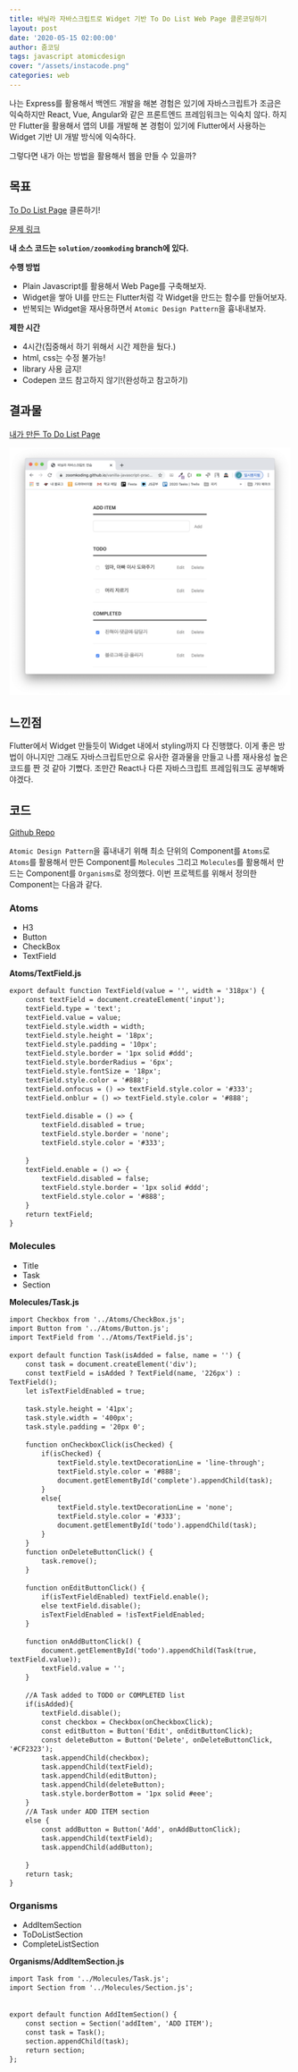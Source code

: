 ```yaml
---
title: 바닐라 자바스크립트로 Widget 기반 To Do List Web Page 클론코딩하기
layout: post
date: '2020-05-15 02:00:00'
author: 줌코딩
tags: javascript atomicdesign
cover: "/assets/instacode.png"
categories: web
---
```


나는 Express를 활용해서 백엔드 개발을 해본 경험은 있기에 자바스크립트가 조금은 익숙하지만 React, Vue, Angular와 같은 프론트엔드 프레임워크는 익숙치 않다. 하지만 Flutter을 활용해서 앱의 UI를 개발해 본 경험이 있기에 Flutter에서 사용하는 Widget 기반 UI 개발 방식에 익숙하다.

그렇다면 내가 아는 방법을 활용해서 웹을 만들 수 있을까?

## 목표

[To Do List Page](https://codepen.io/erinmars/pen/JJObjE) 클론하기!

[문제 링크](https://github.com/zoomKoding/vanilla-javascript-practice)

**내 소스 코드는 `solution/zoomkoding` branch에 있다.**

**수행 방법**

- Plain Javascript를 활용해서 Web Page를 구축해보자.
- Widget을 쌓아 UI를 만드는 Flutter처럼 각 Widget을 만드는 함수를 만들어보자.
- 반복되는 Widget을 재사용하면서 `Atomic Design Pattern`을 흉내내보자.

**제한 시간**

- 4시간(집중해서 하기 위해서 시간 제한을 뒀다.)
- html, css는 수정 불가능!
- library 사용 금지!
- Codepen 코드 참고하지 않기!(완성하고 참고하기)

## 결과물

[내가 만든 To Do List Page](https://zoomkoding.github.io/vanilla-javascript-practice.html)

![사진](/assets/vanilla-javascript-1.png)

## 느낀점

Flutter에서 Widget 만들듯이 Widget 내에서 styling까지 다 진행했다. 이게 좋은 방법이 아니지만 그래도 자바스크립트만으로 유사한 결과물을 만들고 나름 재사용성 높은 코드를 짠 것 같아 기뻤다. 조만간 React나 다른 자바스크립트 프레임워크도 공부해봐야겠다.

## 코드

[Github Repo](https://github.com/zoomKoding/vanilla-javascript-practice)

`Atomic Design Pattern`을 흉내내기 위해 최소 단위의 Component를 `Atoms`로 `Atoms`를 활용해서 만든 Component를 `Molecules` 그리고 `Molecules`를 활용해서 만드는 Component를 `Organisms`로 정의했다. 이번 프로젝트를 위해서 정의한 Component는 다음과 같다.

### Atoms

- H3
- Button
- CheckBox
- TextField

**Atoms/TextField.js**

    export default function TextField(value = '', width = '318px') {
        const textField = document.createElement('input');
        textField.type = 'text';
        textField.value = value;
        textField.style.width = width;
        textField.style.height = '18px';
        textField.style.padding = '10px';
        textField.style.border = '1px solid #ddd';
        textField.style.borderRadius = '6px';
        textField.style.fontSize = '18px';
        textField.style.color = '#888';
        textField.onfocus = () => textField.style.color = '#333';
        textField.onblur = () => textField.style.color = '#888';
        
        textField.disable = () => {
            textField.disabled = true;
            textField.style.border = 'none';
            textField.style.color = '#333';
        
        }
        textField.enable = () => {
            textField.disabled = false;
            textField.style.border = '1px solid #ddd';
            textField.style.color = '#888';
        }
        return textField;
    }

### Molecules

- Title
- Task
- Section

**Molecules/Task.js**

    import Checkbox from '../Atoms/CheckBox.js';
    import Button from '../Atoms/Button.js';
    import TextField from '../Atoms/TextField.js';

    export default function Task(isAdded = false, name = '') {
        const task = document.createElement('div');
        const textField = isAdded ? TextField(name, '226px') : TextField();
        let isTextFieldEnabled = true;

        task.style.height = '41px';
        task.style.width = '400px';
        task.style.padding = '20px 0';

        function onCheckboxClick(isChecked) {
            if(isChecked) {
                textField.style.textDecorationLine = 'line-through';
                textField.style.color = '#888';
                document.getElementById('complete').appendChild(task);
            }
            else{
                textField.style.textDecorationLine = 'none';
                textField.style.color = '#333';
                document.getElementById('todo').appendChild(task);
            } 
        }
        function onDeleteButtonClick() {
            task.remove();
        }

        function onEditButtonClick() {
            if(isTextFieldEnabled) textField.enable();
            else textField.disable();
            isTextFieldEnabled = !isTextFieldEnabled;
        }

        function onAddButtonClick() {
            document.getElementById('todo').appendChild(Task(true, textField.value));
            textField.value = '';
        }

        //A Task added to TODO or COMPLETED list
        if(isAdded){
            textField.disable();
            const checkbox = Checkbox(onCheckboxClick);
            const editButton = Button('Edit', onEditButtonClick);
            const deleteButton = Button('Delete', onDeleteButtonClick, '#CF2323');
            task.appendChild(checkbox);
            task.appendChild(textField);
            task.appendChild(editButton);
            task.appendChild(deleteButton);
            task.style.borderBottom = '1px solid #eee';
        }
        //A Task under ADD ITEM section
        else {
            const addButton = Button('Add', onAddButtonClick);
            task.appendChild(textField);
            task.appendChild(addButton);

        }
        return task;
    }

### Organisms

- AddItemSection
- ToDoListSection
- CompleteListSection

**Organisms/AddItemSection.js**

    import Task from '../Molecules/Task.js';
    import Section from '../Molecules/Section.js';


    export default function AddItemSection() {
        const section = Section('addItem', 'ADD ITEM');
        const task = Task();
        section.appendChild(task);
        return section;
    };
